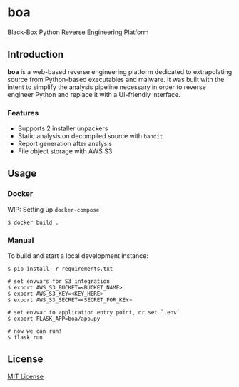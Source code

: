 # boa

Black-Box Python Reverse Engineering Platform

## Introduction

__boa__ is a web-based reverse engineering platform dedicated to extrapolating source from Python-based executables and malware. It was built with the intent to simplify the analysis pipeline necessary in order to reverse engineer Python and replace it with a UI-friendly interface.

### Features

* Supports 2 installer unpackers
* Static analysis on decompiled source with `bandit`
* Report generation after analysis
* File object storage with AWS S3

## Usage

### Docker

WIP: Setting up `docker-compose`

```
$ docker build .
```

### Manual

To build and start a local development instance:

```
$ pip install -r requirements.txt

# set envvars for S3 integration
$ export AWS_S3_BUCKET=<BUCKET_NAME>
$ export AWS_S3_KEY=<KEY_HERE>
$ export AWS_S3_SECRET=<SECRET_FOR_KEY>

# set envvar to application entry point, or set `.env`
$ export FLASK_APP=boa/app.py

# now we can run!
$ flask run
```

## License

[MIT License](https://codemuch.tech/license.txt)
